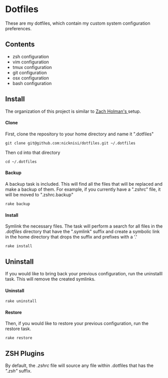 # Dotfiles

These are my dotfiles, which contain my custom system configuration preferences. 

## Contents

+ zsh configuration
+ vim configuration
+ tmux configuration
+ git configuration
+ osx configuration
+ bash configuration

## Install

The organization of this project is similar to [Zach Holman's ](http://github.com/holman/dotfiles) setup.

#### Clone

First, clone the repository to your home directory and name it ".dotfiles"

	git clone git@github.com:nicknisi/dotfiles.git ~/.dotfiles

Then cd into that directory

	cd ~/.dotfiles
	
#### Backup

A backup task is included. This will find all the files that will be replaced and make a backup of them. For example, if you currently have a ".zshrc" file, it will be moved to ".zshrc.backup"
	
	rake backup
	
#### Install

Symlink the necessary files. The task will perform a search  for all files in the *.dotfiles* directory that have the ".symlink" suffix and create a symbolic link in the home directory that drops the suffix and prefixes with a '.'

	rake install
	
## Uninstall

If you would like to bring back your previous configuration, run the uninstalll task. This will remove the created symlinks.

#### Uninstall

	rake uninstall
	
#### Restore
	
Then, if you would like to restore your previous configuration, run the restore task.
	
	rake restore
	
## ZSH Plugins

By default, the *.zshrc* file will source any file within .dotfiles that has the *".zsh"* suffix.